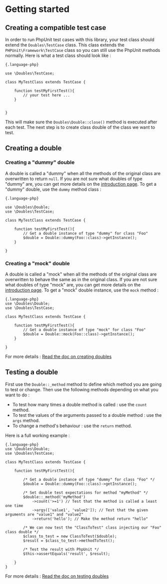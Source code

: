 # Getting started

## Creating a compatible test case
In order to run PhpUnit test cases with this library, your test class should extend the `Doubles\TestCase` class. This class extends the  `PHPUnit\Framework\TestCase` class so you can still use the PhpUnit methods normally. Here is what a test class should look like :

    {.language-php} 
    
    use \Doubles\TestCase;
    
    class MyTestClass extends TestCase {
    
        function testMyFirstTest(){
            // your test here ...
        }
        

    }
    
This will make sure the `Doubles\Double::close()` method is executed after each test. The next step is to create class double of the class we want to test.


## Creating a double

### Creating a "dummy" double
A double is called a "dummy" when all the methods of the original class are overwritten to return `null`. If you are not sure what doubles of type "dummy" are, you can get more details on the [introduction page](/doc/intro). To get a "dummy" double, use the `dummy` method class :

    {.language-php} 
   
    use \Doubles\Double;
    use \Doubles\TestCase;
    
    class MyTestClass extends TestCase {
        
        function testMyFirstTest(){
            // Get a double instance of type "dummy" for class "Foo"
            $double = Double::dummy(Foo::class)->getInstance();
        }
        
    }

### Creating a "mock" double
A double is called a "mock" when all the methods of the original class are overwritten to behave the same as in the original class. If you are not sure what doubles of type "mock" are, you can get more details on the [introduction page](/doc/intro). To get a "mock" double instance, use the `mock` method :

    {.language-php} 
    use \Doubles\Double;
    use \Doubles\TestCase;
    
    class MyTestClass extends TestCase {
        
        function testMyFirstTest(){
            // Get a double instance of type "mock" for class "Foo"
            $double = Double::mock(Foo::class)->getInstance();
        }
        
    }

For more details : [Read the doc on creating doubles](/doc/creating_doubles)


## Testing a double

First use the `Double::_method` method to define which method you are going to test or change. Then use the following methods depending on what you want to do : 

- To test how many times a double method is called : use the `count` method.
- To test the values of the arguments passed to a double method : use the `args` method.
- To change a method's behaviour : use the `return` method.

Here is a full working example :

    {.language-php} 
    use \Doubles\Double;
    use \Doubles\TestCase;

    class MyTestClass extends TestCase {

        function testMyFirstTest(){

            /* Get a double instance of type "dummy" for class "Foo" */
            $double = Double::dummy(Foo::class)->getInstance();

            /* Set double test expectations for method "myMethod" */
            $double::_method('myMethod')
                ->count('>=1') // Test that the method is called a least one time
                ->args(['value1', 'value2']); // Test that the given arguments are "value1" and "value2"
                ->return('hello'); // Make the method return "hello"

            /* We can now test the "ClassToTest" class injecting our "Foo" class double */
            $class_to_test = new ClassToTest($double);
            $result = $class_to_test->methodToTest();
            
            /* Test the result with PhpUnit */
            $this->assertEquals('result', $result);

        }
    }

For more details : [Read the doc on testing doubles](/doc/testing_doubles)
